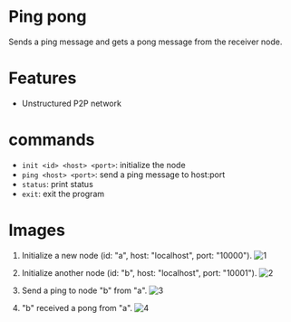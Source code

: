 # Ping pong
Sends a ping message and gets a pong message from the receiver node.

# Features
- Unstructured P2P network

# commands
- `init <id> <host> <port>`: initialize the node
- `ping <host> <port>`: send a ping message to host:port
- `status`: print status
- `exit`: exit the program

# Images
1. Initialize a new node (id: "a", host: "localhost", port: "10000").
![1](https://user-images.githubusercontent.com/61288262/216357774-38309a77-5a14-483b-9f97-e701f6482845.PNG)

2. Initialize another node (id: "b", host: "localhost", port: "10001").
![2](https://user-images.githubusercontent.com/61288262/216357788-fcf1ee3a-8788-4cf9-b5fe-29026a940673.PNG)

3. Send a ping to node "b" from "a".
![3](https://user-images.githubusercontent.com/61288262/216360331-15c6d1c0-5a4e-4c6f-af4c-99ab928d76de.PNG)

4. "b" received a pong from "a".
![4](https://user-images.githubusercontent.com/61288262/216357805-f789f09e-f991-4558-b0a7-2b58413f20c4.PNG)

